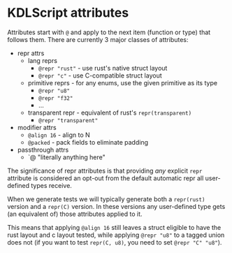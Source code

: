 # KDLScript attributes

Attributes start with `@` and apply to the next item (function or type) that follows them. There are currently 3 major classes of attributes:

* repr attrs
    * lang reprs
        * `@repr "rust"` - use rust's native struct layout
        * `@repr "c"` - use C-compatible struct layout
    * primitive reprs - for any enums, use the given primitive as its type
        * `@repr "u8"`
        * `@repr "f32"`
        * ...
    * transparent repr - equivalent of rust's `repr(transparent)`
        * `@repr "transparent"`
* modifier attrs
    * `@align 16` - align to N
    * `@packed` - pack fields to eliminate padding
* passthrough attrs
    * `@ "literally anything here"

The significance of repr attributes is that providing *any* explicit `repr` attribute is considered an opt-out from the default automatic repr all user-defined types receive.

When we generate tests we will typically generate both a `repr(rust)` version and a `repr(C)` version. In these versions any user-defined type gets (an equivalent of) those attributes applied to it.

This means that applying `@align 16` still leaves a struct eligible to have the rust layout and c layout tested, while applying `@repr "u8"` to a tagged union does not (if you want to test `repr(C, u8)`, you need to set `@repr "C" "u8"`).
